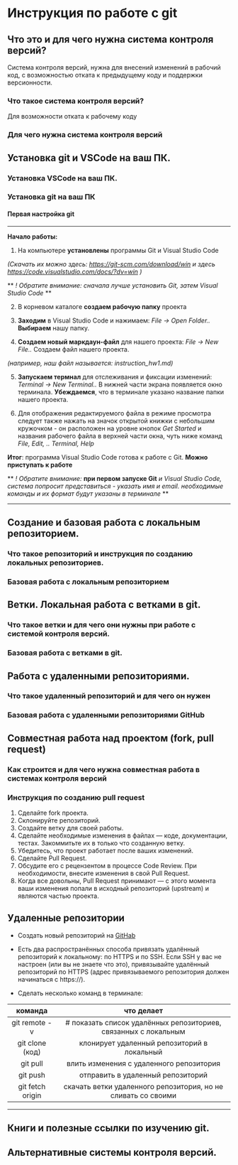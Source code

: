 # Инструкция по работе с git

## Что это и для чего нужна система контроля версий?
Система контроля версий, нужна для внесений изменений в рабочий код, с возможностью отката к предыдущему коду и поддержки версионности.
### Что такое система контроля версий?
Для возможности отката к рабочему коду
### Для чего нужна система контроля версий

## Установка git и VSCode на ваш ПК.

### Установка VSCode на ваш ПК.


### Установка git на ваш ПК

#### Первая настройка git

____________________
**Начало работы:**
1. На компьютере **установлены** программы Git и Visual Studio Code

*(Скачать их можно здесь: https://git-scm.com/download/win
 и здесь https://code.visualstudio.com/docs/?dv=win 
)* 

** *! Обратите внимание: сначала лучше установить Git, затем Visual Studio Code* **

2. В корневом каталоге **создаем рабочую папку** проекта

3. **Заходим** в Visual Studio Code и нажимаем:
*File -> Open Folder..* **Выбираем** нашу папку.

4. **Создаем новый маркдаун-файл** для нашего проекта:
*File -> New File..* Создаем файл нашего проекта.

*(например, наш файл называется: instruction_hw1.md)*

5. **Запускаем термнал** для отслеживания и фиксации изменений: *Terminal -> New Terminal..* В нижней части экрана появляется окно терминала. **Убеждаемся**, что в терминале указано название папки нашего проекта.

6. Для отображения редактируемого файла в режиме просмотра следует также нажать на значок открытой книжки с небольшим кружочком - он расположен на уровне кнопок *Get Started* и названия рабочего файла в верхней части окна, чуть ниже команд *File, Edit, .. Terminal, Help*  

**Итог**: программа Visual Studio Code готова к работе с Git. **Можно приступать к работе**

** *! Обратите внимание:* **при первом запуске Git** *и Visual Studio Code, система попросит представиться - указать имя и email. необходимые команды и их формат будут указаны в терминале* **

__________________________


## Создание и базовая работа с локальным репозиторием.

### Что такое репозиторий и инструкция по созданию локальных репозиториев.

### Базовая работа с локальным репозиторием

## Ветки. Локальная работа с ветками в git.

### Что такое ветки и для чего они нужны при работе с системой контроля версий.

### Базовая работа с ветками в git.

## Работа с удаленными репозиториями.

### Что такое удаленный репозиторий и для чего он нужен

### Базовая работа с удаленными репозиториями GitHub

## Совместная работа над проектом (fork, pull request)

### Как строится и для чего нужна совместная работа в системах контроля версий

### Инструкция по созданию pull request

1. Сделайте fork проекта.
2. Склонируйте репозиторий.
3. Создайте ветку для своей работы.
4. Сделайте необходимые изменения в файлах — коде, документации, тестах. Закоммитьте их в только что созданную ветку.
5. Убедитесь, что проект работает после ваших изменений.
6. Сделайте Pull Request.
7. Обсудите его с рецензентом в процессе Code Review. При необходимости, внесите изменения в свой Pull Request.
8. Когда все довольны, Pull Request принимают — с этого момента ваши изменения попали в исходный репозиторий (upstream) и являются частью проекта.


## Удаленные репозитории 

 * Создать новый репозиторий на [GitHab](https://github.com/)

 * Есть два распространённых способа привязать удалённый репозиторий к локальному: по HTTPS и по SSH. Если SSH у вас не настроен (или вы не знаете что это), привязывайте удалённый репозиторий по HTTPS (адрес привязываемого репозитория должен начинаться с https://).

 * Сделать несколько команд в терминале:

 |      команда         |                           что делает                              |
|:-----------------:    |:---------------------------------------------------------------:  |
|   git remote -v       | # показать список удалённых репозиториев, связанных с локальным   |
|  git clone (код)      |           клонирует удаленный репозиторий в локальный             |
|      git pull         |             влить изменения с удаленного репозитория              |
|      git push         |                отправить в удаленный репозиторий                  |
| git fetch origin      |  скачать ветки  удаленного репозитория, но не сливать со своими   |
______________

## Книги и полезные ссылки по изучению git.

## Альтернативные системы контроля версий.
